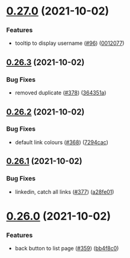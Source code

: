 # [0.27.0](https://github.com/EddieHubCommunity/LinkFree/compare/v0.26.3...v0.27.0) (2021-10-02)


### Features

* tooltip to display username ([#96](https://github.com/EddieHubCommunity/LinkFree/issues/96)) ([0012077](https://github.com/EddieHubCommunity/LinkFree/commit/0012077b1a5642788302eb4ca10adf46e24bf18f))



## [0.26.3](https://github.com/EddieHubCommunity/LinkFree/compare/v0.26.2...v0.26.3) (2021-10-02)


### Bug Fixes

* removed duplicate ([#378](https://github.com/EddieHubCommunity/LinkFree/issues/378)) ([364351a](https://github.com/EddieHubCommunity/LinkFree/commit/364351af1cde6aed478b99d104056db9b9d5942a))



## [0.26.2](https://github.com/EddieHubCommunity/LinkFree/compare/v0.26.1...v0.26.2) (2021-10-02)


### Bug Fixes

* default link colours ([#368](https://github.com/EddieHubCommunity/LinkFree/issues/368)) ([7294cac](https://github.com/EddieHubCommunity/LinkFree/commit/7294cace112fcb2908b1f9704759956a382b5403))



## [0.26.1](https://github.com/EddieHubCommunity/LinkFree/compare/v0.26.0...v0.26.1) (2021-10-02)


### Bug Fixes

* linkedin, catch all links ([#377](https://github.com/EddieHubCommunity/LinkFree/issues/377)) ([a28fe01](https://github.com/EddieHubCommunity/LinkFree/commit/a28fe01e05967d71b3e892541dd52346c25e2d44))



# [0.26.0](https://github.com/EddieHubCommunity/LinkFree/compare/v0.25.9...v0.26.0) (2021-10-02)


### Features

* back button to list page ([#359](https://github.com/EddieHubCommunity/LinkFree/issues/359)) ([bb4f8c0](https://github.com/EddieHubCommunity/LinkFree/commit/bb4f8c0d79db631fd9abf687578c5e5fb3f392e2))



